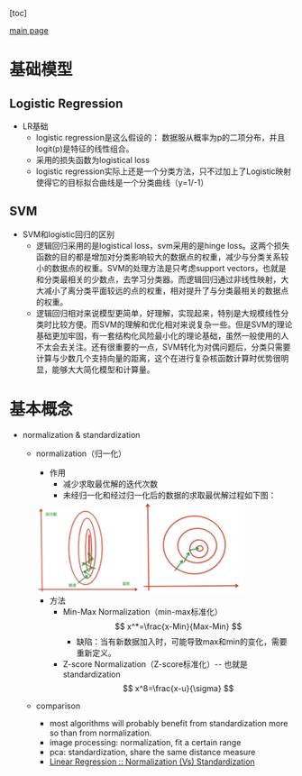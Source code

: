 [toc]

[main page](../../entry.md)

# 基础模型

## Logistic Regression

* LR基础
    *  logistic regression是这么假设的： 数据服从概率为p的二项分布，并且logit(p)是特征的线性组合。
    *  采用的损失函数为logistical loss
    *  logistic regression实际上还是一个分类方法，只不过加上了Logistic映射使得它的目标拟合曲线是一个分类曲线（y=1/-1）

## SVM

* SVM和logistic回归的区别
    * 逻辑回归采用的是logistical loss，svm采用的是hinge loss。这两个损失函数的目的都是增加对分类影响较大的数据点的权重，减少与分类关系较小的数据点的权重。SVM的处理方法是只考虑support vectors，也就是和分类最相关的少数点，去学习分类器。而逻辑回归通过非线性映射，大大减小了离分类平面较远的点的权重，相对提升了与分类最相关的数据点的权重。
    * 逻辑回归相对来说模型更简单，好理解，实现起来，特别是大规模线性分类时比较方便。而SVM的理解和优化相对来说复杂一些。但是SVM的理论基础更加牢固，有一套结构化风险最小化的理论基础，虽然一般使用的人不太会去关注。还有很重要的一点，SVM转化为对偶问题后，分类只需要计算与少数几个支持向量的距离，这个在进行复杂核函数计算时优势很明显，能够大大简化模型和计算量。

# 基本概念

* normalization & standardization
    * normalization（归一化）
        * 作用
            * 减少求取最优解的迭代次数
            * 未经归一化和经过归一化后的数据的求取最优解过程如下图：

        <img src="./data/normalization1.png" width=40%> 
        <img src="./data/normalization2.png" width=40%> 

        * 方法
            * Min-Max Normalization（min-max标准化）
            $$
                x^*=\frac{x-Min}{Max-Min}
            $$
                * 缺陷：当有新数据加入时，可能导致max和min的变化，需要重新定义。
            * Z-score Normalization（Z-score标准化）-- 也就是standardization
            $$
                x^8=\frac{x-u}{\sigma}
            $$

    * comparison
        * most algorithms will probably benefit from standardization more so than from normalization.
        * image processing: normalization, fit a certain range
        * pca: standardization, share the same distance measure
        * [Linear Regression :: Normalization (Vs) Standardization](https://stackoverflow.com/questions/32108179/linear-regression-normalization-vs-standardization)